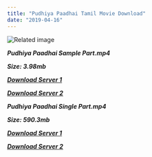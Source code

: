 ```yaml
---
title: "Pudhiya Paadhai Tamil Movie Download"
date: "2019-04-16"
---
```


![Related image](http://a10.gaanacdn.com/images/albums/87/1820887/crop_480x480_1820887.jpg)

**_Pudhiya Paadhai Sample Part.mp4_**

**_Size: 3.98mb_**

**_[Download Server 1](http://b4.wetransfer.vip/files/{001906e6a029aa7b73d4a7534ffe44de21d3d443868dbd2fabdf209edab59abd}20Actor{001906e6a029aa7b73d4a7534ffe44de21d3d443868dbd2fabdf209edab59abd}20Hits{001906e6a029aa7b73d4a7534ffe44de21d3d443868dbd2fabdf209edab59abd}20Collection/Parthiepan{001906e6a029aa7b73d4a7534ffe44de21d3d443868dbd2fabdf209edab59abd}20Movies{001906e6a029aa7b73d4a7534ffe44de21d3d443868dbd2fabdf209edab59abd}20Collections/Puthiya{001906e6a029aa7b73d4a7534ffe44de21d3d443868dbd2fabdf209edab59abd}20Paadhai{001906e6a029aa7b73d4a7534ffe44de21d3d443868dbd2fabdf209edab59abd}20(1989)/Puthiya{001906e6a029aa7b73d4a7534ffe44de21d3d443868dbd2fabdf209edab59abd}20Paadhai{001906e6a029aa7b73d4a7534ffe44de21d3d443868dbd2fabdf209edab59abd}20(1989){001906e6a029aa7b73d4a7534ffe44de21d3d443868dbd2fabdf209edab59abd}20Sample{001906e6a029aa7b73d4a7534ffe44de21d3d443868dbd2fabdf209edab59abd}20HD.mp4)_**

**_[Download Server 2](http://b4.wetransfer.vip/files/{001906e6a029aa7b73d4a7534ffe44de21d3d443868dbd2fabdf209edab59abd}20Actor{001906e6a029aa7b73d4a7534ffe44de21d3d443868dbd2fabdf209edab59abd}20Hits{001906e6a029aa7b73d4a7534ffe44de21d3d443868dbd2fabdf209edab59abd}20Collection/Parthiepan{001906e6a029aa7b73d4a7534ffe44de21d3d443868dbd2fabdf209edab59abd}20Movies{001906e6a029aa7b73d4a7534ffe44de21d3d443868dbd2fabdf209edab59abd}20Collections/Puthiya{001906e6a029aa7b73d4a7534ffe44de21d3d443868dbd2fabdf209edab59abd}20Paadhai{001906e6a029aa7b73d4a7534ffe44de21d3d443868dbd2fabdf209edab59abd}20(1989)/Puthiya{001906e6a029aa7b73d4a7534ffe44de21d3d443868dbd2fabdf209edab59abd}20Paadhai{001906e6a029aa7b73d4a7534ffe44de21d3d443868dbd2fabdf209edab59abd}20(1989){001906e6a029aa7b73d4a7534ffe44de21d3d443868dbd2fabdf209edab59abd}20Sample{001906e6a029aa7b73d4a7534ffe44de21d3d443868dbd2fabdf209edab59abd}20HD.mp4)_**

**_Pudhiya Paadhai Single Part.mp4_**

**_Size: 590.3mb_**

**_[Download Server 1](http://b4.wetransfer.vip/files/{001906e6a029aa7b73d4a7534ffe44de21d3d443868dbd2fabdf209edab59abd}20Actor{001906e6a029aa7b73d4a7534ffe44de21d3d443868dbd2fabdf209edab59abd}20Hits{001906e6a029aa7b73d4a7534ffe44de21d3d443868dbd2fabdf209edab59abd}20Collection/Parthiepan{001906e6a029aa7b73d4a7534ffe44de21d3d443868dbd2fabdf209edab59abd}20Movies{001906e6a029aa7b73d4a7534ffe44de21d3d443868dbd2fabdf209edab59abd}20Collections/Puthiya{001906e6a029aa7b73d4a7534ffe44de21d3d443868dbd2fabdf209edab59abd}20Paadhai{001906e6a029aa7b73d4a7534ffe44de21d3d443868dbd2fabdf209edab59abd}20(1989)/Puthiya{001906e6a029aa7b73d4a7534ffe44de21d3d443868dbd2fabdf209edab59abd}20Paadhai{001906e6a029aa7b73d4a7534ffe44de21d3d443868dbd2fabdf209edab59abd}20(1989){001906e6a029aa7b73d4a7534ffe44de21d3d443868dbd2fabdf209edab59abd}20Single{001906e6a029aa7b73d4a7534ffe44de21d3d443868dbd2fabdf209edab59abd}20Part{001906e6a029aa7b73d4a7534ffe44de21d3d443868dbd2fabdf209edab59abd}20HD.mp4)_**

**_[Download Server 2](http://b4.wetransfer.vip/files/{001906e6a029aa7b73d4a7534ffe44de21d3d443868dbd2fabdf209edab59abd}20Actor{001906e6a029aa7b73d4a7534ffe44de21d3d443868dbd2fabdf209edab59abd}20Hits{001906e6a029aa7b73d4a7534ffe44de21d3d443868dbd2fabdf209edab59abd}20Collection/Parthiepan{001906e6a029aa7b73d4a7534ffe44de21d3d443868dbd2fabdf209edab59abd}20Movies{001906e6a029aa7b73d4a7534ffe44de21d3d443868dbd2fabdf209edab59abd}20Collections/Puthiya{001906e6a029aa7b73d4a7534ffe44de21d3d443868dbd2fabdf209edab59abd}20Paadhai{001906e6a029aa7b73d4a7534ffe44de21d3d443868dbd2fabdf209edab59abd}20(1989)/Puthiya{001906e6a029aa7b73d4a7534ffe44de21d3d443868dbd2fabdf209edab59abd}20Paadhai{001906e6a029aa7b73d4a7534ffe44de21d3d443868dbd2fabdf209edab59abd}20(1989){001906e6a029aa7b73d4a7534ffe44de21d3d443868dbd2fabdf209edab59abd}20Single{001906e6a029aa7b73d4a7534ffe44de21d3d443868dbd2fabdf209edab59abd}20Part{001906e6a029aa7b73d4a7534ffe44de21d3d443868dbd2fabdf209edab59abd}20HD.mp4)_**
